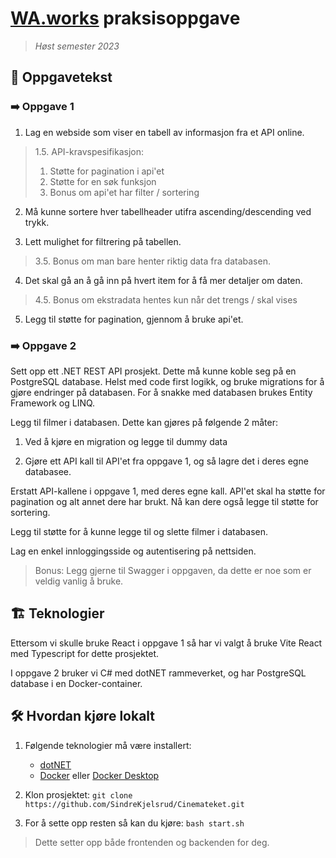# [WA.works](https://wa.works/) praksisoppgave
> *Høst semester 2023*

## 📝 Oppgavetekst

### ➡️ Oppgave 1
1. Lag en webside som viser en tabell av informasjon fra et API online.
> 1.5. API-kravspesifikasjon:  
> 1. Støtte for pagination i api'et  
> 2. Støtte for en søk funksjon  
> 3. Bonus om api'et har filter / sortering

2. Må kunne sortere hver tabellheader utifra ascending/descending ved trykk.

3. Lett mulighet for filtrering på tabellen. 
> 3.5. Bonus om man bare henter riktig data fra databasen.

4. Det skal gå an å gå inn på hvert item for å få mer detaljer om daten.
> 4.5. Bonus om ekstradata hentes kun når det trengs / skal vises

5. Legg til støtte for pagination, gjennom å bruke api'et.

### ➡️ Oppgave 2
Sett opp ett .NET REST API prosjekt. Dette må kunne koble seg på en PostgreSQL database. Helst med code first logikk, og bruke migrations for å gjøre endringer på databasen. For å snakke med databasen brukes Entity Framework og LINQ.

Legg til filmer i databasen. Dette kan gjøres på følgende 2 måter:
1. Ved å kjøre en migration og legge til dummy data

2. Gjøre ett API kall til API'et fra oppgave 1, og så lagre det i deres egne databasee.

Erstatt API-kallene i oppgave 1, med deres egne kall. API'et skal ha støtte for pagination og alt annet dere har brukt. Nå kan dere også legge til støtte for sortering.

Legg til støtte for å kunne legge til og slette filmer i databasen.

Lag en enkel innloggingsside og autentisering på nettsiden.

> Bonus: Legg gjerne til Swagger i oppgaven, da dette er noe som er veldig vanlig å bruke.

## 🏗️ Teknologier
Ettersom vi skulle bruke React i oppgave 1 så har vi valgt å bruke Vite React med Typescript for dette prosjektet.

I oppgave 2 bruker vi C# med dotNET rammeverket, og har PostgreSQL database i en Docker-container. 

## 🛠️ Hvordan kjøre lokalt
1. Følgende teknologier må være installert:
   - [dotNET](https://dotnet.microsoft.com/en-us/)
   - [Docker](https://www.docker.com/) eller [Docker Desktop](https://www.docker.com/products/docker-desktop/)
  
2. Klon prosjektet: `git clone https://github.com/SindreKjelsrud/Cinemateket.git`
 
3. For å sette opp resten så kan du kjøre: `bash start.sh`

> Dette setter opp både frontenden og backenden for deg.
